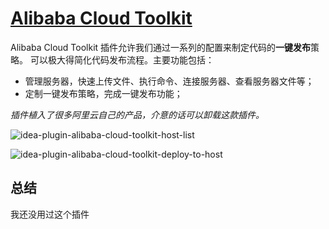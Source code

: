 # [Alibaba Cloud Toolkit](https://plugins.jetbrains.com/plugin/11386-alibaba-cloud-toolkit)

Alibaba Cloud Toolkit 插件允许我们通过一系列的配置来制定代码的**一键发布**策略。
可以极大得简化代码发布流程。主要功能包括：

- 管理服务器，快速上传文件、执行命令、连接服务器、查看服务器文件等；
- 定制一键发布策略，完成一键发布功能；

*插件植入了很多阿里云自己的产品，介意的话可以卸载这款插件。*

![idea-plugin-alibaba-cloud-toolkit-host-list](https://picgo-daily.oss-cn-guangzhou.aliyuncs.com/picgo-daily/2023/1d993fd3a7d368aa9728a51bf7e845de.png)

![idea-plugin-alibaba-cloud-toolkit-deploy-to-host](https://picgo-daily.oss-cn-guangzhou.aliyuncs.com/picgo-daily/2023/4ef58d55dae740e55f7cc60801bd4217.png)


## 总结
我还没用过这个插件